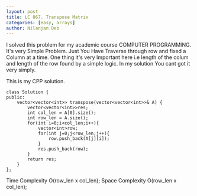 ```yaml
---
layout: post
title: LC 867. Transpose Matrix
categories: [easy, arrays]
author: Nilanjan Deb
---
```

I solved this problem for my academic course COMPUTER PROGRAMMING. 
It's very Simple Problem. Just You Have Traverse through row and fixed a Column at a time. One thing it's very Important here i.e length of the colum and length of the row found by a simple logic. In my solution You cant got it very simply.

This is my CPP solution.

```
class Solution {
public:
    vector<vector<int>> transpose(vector<vector<int>>& A) {
        vector<vector<int>>res;
        int col_len = A[0].size();
        int row_len = A.size();
        for(int i=0;i<col_len;i++){
            vector<int>row;
            for(int j=0;j<row_len;j++){
                row.push_back(A[j][i]);
            }
            res.push_back(row);
        }
        return res;
    }
};
```
Time Complexity O(row_len x col_len);
Space Complexity O(row_len x col_len);